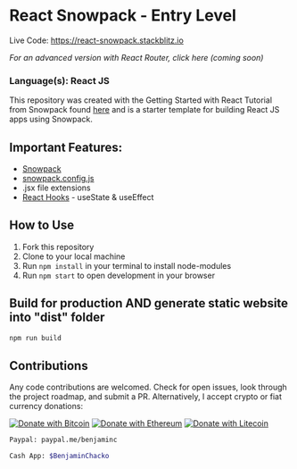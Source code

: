 # React Snowpack - Entry Level

Live Code: https://react-snowpack.stackblitz.io

*For an advanced version with React Router, click here (coming soon)*

### Language(s): React JS

This repository was created with the Getting Started with React Tutorial from Snowpack found [here](https://www.snowpack.dev/tutorials/react) and is a starter template for building React JS apps using Snowpack.

## Important Features:

* [Snowpack](https://www.snowpack.dev/concepts/how-snowpack-works)
* [snowpack.config.js](https://www.snowpack.dev/reference/configuration)
* .jsx file extensions
* [React Hooks](https://reactjs.org/docs/hooks-intro.html) - useState & useEffect


## How to Use

1. Fork this repository
2. Clone to your local machine
3. Run `npm install` in your terminal to install node-modules
4. Run `npm start` to open development in your browser


## Build for production AND generate static website into "dist" folder

```bash
npm run build
```

## Contributions

Any code contributions are welcomed. Check for open issues, look through the project roadmap, and submit a PR. Alternatively, I accept crypto or fiat currency donations:

[![Donate with Bitcoin](https://en.cryptobadges.io/badge/big/13ij7QZSZVh1wgyumAMqBysaCqg6oicgs2)](https://en.cryptobadges.io/donate/13ij7QZSZVh1wgyumAMqBysaCqg6oicgs2)
[![Donate with Ethereum](https://en.cryptobadges.io/badge/big/0x198d69c291EBFb5A131d460089A9126c767Df1c8)](https://en.cryptobadges.io/donate/0x198d69c291EBFb5A131d460089A9126c767Df1c8)
[![Donate with Litecoin](https://en.cryptobadges.io/badge/big/LLzagWsAAa1MPS7NawXrDwLf1nssipAnCE)](https://en.cryptobadges.io/donate/LLzagWsAAa1MPS7NawXrDwLf1nssipAnCE)
```bash
Paypal: paypal.me/benjaminc
```
```bash
Cash App: $BenjaminChacko
```


